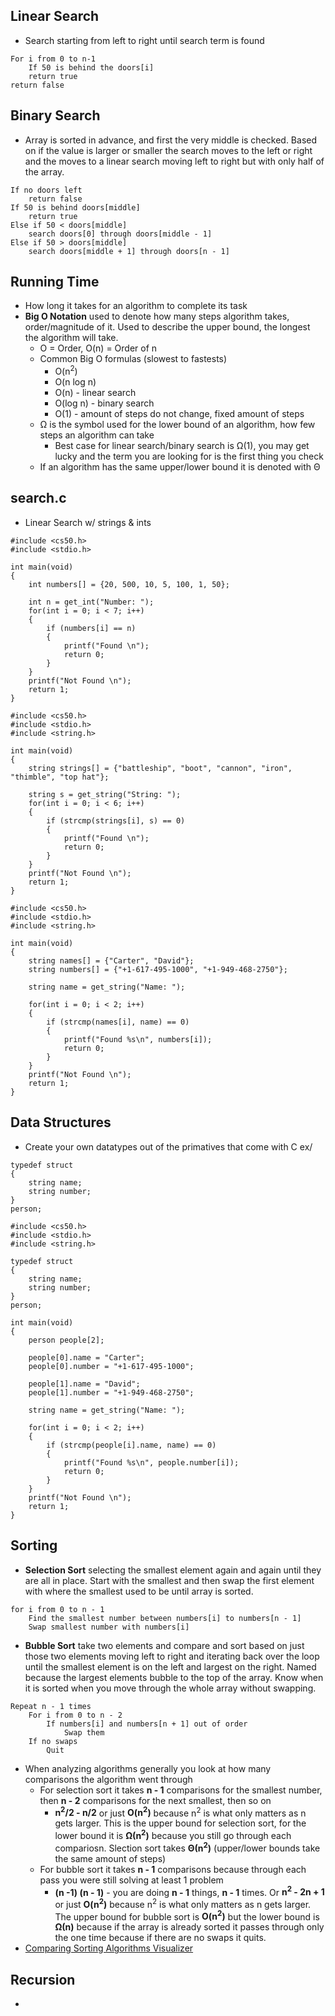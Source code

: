 
## Linear Search
- Search starting from left to right until search term is found
```
For i from 0 to n-1
	If 50 is behind the doors[i]
	return true
return false
```

## Binary Search
- Array is sorted in advance, and first the very middle is checked. Based on if the value is larger or smaller the search moves to the left or right and the moves to a linear search moving left to right but with only half of the array.
```
If no doors left
	return false
If 50 is behind doors[middle]
	return true
Else if 50 < doors[middle]
	search doors[0] through doors[middle - 1]
Else if 50 > doors[middle]
	search doors[middle + 1] through doors[n - 1]
```

## Running Time
- How long it takes for an algorithm to complete its task
- **Big O Notation** used to denote how many steps algorithm takes, order/magnitude of it. Used to describe the upper bound, the longest the algorithm will take.
	- O =  Order, O(n) = Order of n
	- Common Big O formulas (slowest to fastests)
		- O(n<sup>2</sup>)
		- O(n log n)
		- O(n) - linear search
		- O(log n) - binary search
		- O(1) - amount of steps do not change, fixed amount of steps
	- Ω is the symbol used for the lower bound of an algorithm, how few steps an algorithm can take
		- Best case for linear search/binary search is Ω(1), you may get lucky and the  term you are looking for is the first thing you check
	- If an algorithm has the same upper/lower bound it is denoted with Θ

## search.c
- Linear Search w/ strings & ints
```
#include <cs50.h>
#include <stdio.h>

int main(void)
{
	int numbers[] = {20, 500, 10, 5, 100, 1, 50};

	int n = get_int("Number: ");
	for(int i = 0; i < 7; i++)
	{
		if (numbers[i] == n)
		{
			printf("Found \n");
			return 0;
		}
	}
	printf("Not Found \n");
	return 1;
}
```

```
#include <cs50.h>
#include <stdio.h>
#include <string.h>

int main(void)
{
	string strings[] = {"battleship", "boot", "cannon", "iron", "thimble", "top hat"};

	string s = get_string("String: ");
	for(int i = 0; i < 6; i++)
	{
		if (strcmp(strings[i], s) == 0)
		{
			printf("Found \n");
			return 0;
		}
	}
	printf("Not Found \n");
	return 1;
}
```

```
#include <cs50.h>
#include <stdio.h>
#include <string.h>

int main(void)
{
	string names[] = {"Carter", "David"};
	string numbers[] = {"+1-617-495-1000", "+1-949-468-2750"};

	string name = get_string("Name: ");
	
	for(int i = 0; i < 2; i++)
	{
		if (strcmp(names[i], name) == 0)
		{
			printf("Found %s\n", numbers[i]);
			return 0;
		}
	}
	printf("Not Found \n");
	return 1;
}
```


## Data Structures
- Create your own datatypes out of the primatives that come with C
ex/
```
typedef struct
{
	string name;
	string number;
}
person;
```

```
#include <cs50.h>
#include <stdio.h>
#include <string.h>

typedef struct
{
	string name;
	string number;
}
person;

int main(void)
{
	person people[2];

	people[0].name = "Carter";
	people[0].number = "+1-617-495-1000";
	
	people[1].name = "David";
	people[1].number = "+1-949-468-2750";
	
	string name = get_string("Name: ");
	
	for(int i = 0; i < 2; i++)
	{
		if (strcmp(people[i].name, name) == 0)
		{
			printf("Found %s\n", people.number[i]);
			return 0;
		}
	}
	printf("Not Found \n");
	return 1;
}
```

## Sorting
- **Selection Sort** selecting the smallest element again and again until they are all in place. Start with the smallest and then swap the first element with where the smallest used to be until array is sorted.
```
for i from 0 to n - 1
	Find the smallest number between numbers[i] to numbers[n - 1]
	Swap smallest number with numbers[i]
```
- **Bubble Sort** take two elements and compare and sort based on just those two elements moving left to right and iterating back over the loop until the smallest element is on the left and largest on the right. Named because the largest elements bubble to the top of the array. Know when it is sorted when you move through the whole array without swapping.
```
Repeat n - 1 times
	For i from 0 to n - 2
		If numbers[i] and numbers[n + 1] out of order
			Swap them
	If no swaps
		Quit
```
- When analyzing algorithms generally you look at how many comparisons the algorithm went through
	- For selection sort it takes **n - 1** comparisons for the smallest number, then **n - 2** comparisons for the next smallest, then so on
		- **n<sup>2</sup>/2 - n/2** or just **O(n<sup>2</sup>)** because n<sup>2</sup> is what only matters as n gets larger. This is the upper bound for selection sort, for the lower bound it is  **Ω(n<sup>2</sup>)** because you still go through each compariosn. Slection sort takes **Θ(n<sup>2</sup>)** (upper/lower bounds take the same amount of steps)
	- For bubble sort it takes **n - 1** comparisons because through each pass you were still solving at least 1 problem
		- **(n -1) (n - 1)** - you are doing **n - 1** things, **n - 1** times. Or **n<sup>2</sup> - 2n + 1** or just **O(n<sup>2</sup>)** because n<sup>2</sup> is what only matters as n gets larger. The upper bound for bubble sort is **O(n<sup>2</sup>)** but the lower bound is **Ω(n)** because if the array is already sorted it passes through only the one time because if there are no swaps it quits.
- [Comparing Sorting Algorithms Visualizer](https://www.cs.usfca.edu/~galles/visualization/ComparisonSort.html)

## Recursion
- 
